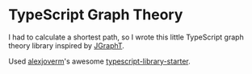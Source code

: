 # TypeScript Graph Theory

I had to calculate a shortest path, so I wrote this little TypeScript graph theory library inspired by [JGraphT](https://jgrapht.org/).

Used [alexjoverm](https://github.com/alexjoverm)'s awesome [typescript-library-starter](https://github.com/alexjoverm/typescript-library-starter).
